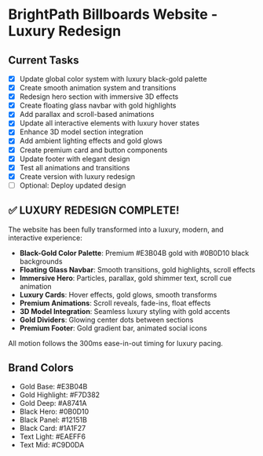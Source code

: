 # BrightPath Billboards Website - Luxury Redesign

## Current Tasks
- [x] Update global color system with luxury black-gold palette
- [x] Create smooth animation system and transitions
- [x] Redesign hero section with immersive 3D effects
- [x] Create floating glass navbar with gold highlights
- [x] Add parallax and scroll-based animations
- [x] Update all interactive elements with luxury hover states
- [x] Enhance 3D model section integration
- [x] Add ambient lighting effects and gold glows
- [x] Create premium card and button components
- [x] Update footer with elegant design
- [x] Test all animations and transitions
- [x] Create version with luxury redesign
- [ ] Optional: Deploy updated design

## ✅ LUXURY REDESIGN COMPLETE!

The website has been fully transformed into a luxury, modern, and interactive experience:
- **Black-Gold Color Palette**: Premium #E3B04B gold with #0B0D10 black backgrounds
- **Floating Glass Navbar**: Smooth transitions, gold highlights, scroll effects
- **Immersive Hero**: Particles, parallax, gold shimmer text, scroll cue animation
- **Luxury Cards**: Hover effects, gold glows, smooth transforms
- **Premium Animations**: Scroll reveals, fade-ins, float effects
- **3D Model Integration**: Seamless luxury styling with gold accents
- **Gold Dividers**: Glowing center dots between sections
- **Premium Footer**: Gold gradient bar, animated social icons

All motion follows the 300ms ease-in-out timing for luxury pacing.

## Brand Colors
- Gold Base: #E3B04B
- Gold Highlight: #F7D382
- Gold Deep: #A8741A
- Black Hero: #0B0D10
- Black Panel: #12151B
- Black Card: #1A1F27
- Text Light: #EAEFF6
- Text Mid: #C9D0DA

